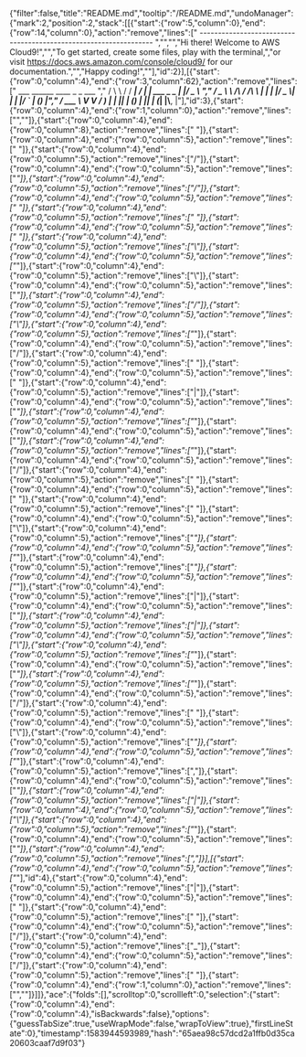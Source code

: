 {"filter":false,"title":"README.md","tooltip":"/README.md","undoManager":{"mark":2,"position":2,"stack":[[{"start":{"row":5,"column":0},"end":{"row":14,"column":0},"action":"remove","lines":[" ----------------------------------------------------------------- ","","","Hi there! Welcome to AWS Cloud9!","","To get started, create some files, play with the terminal,","or visit https://docs.aws.amazon.com/console/cloud9/ for our documentation.","","Happy coding!",""],"id":2}],[{"start":{"row":0,"column":4},"end":{"row":3,"column":62},"action":"remove","lines":["     ___        ______     ____ _                 _  ___  ","        / \\ \\      / / ___|   / ___| | ___  _   _  __| |/ _ \\ ","       / _ \\ \\ /\\ / /\\___ \\  | |   | |/ _ \\| | | |/ _` | (_) |","      / ___ \\ V  V /  ___) | | |___| | (_) | |_| | (_| |\\__, |"],"id":3},{"start":{"row":0,"column":4},"end":{"row":1,"column":0},"action":"remove","lines":["",""]},{"start":{"row":0,"column":4},"end":{"row":0,"column":8},"action":"remove","lines":["    "]},{"start":{"row":0,"column":4},"end":{"row":0,"column":5},"action":"remove","lines":[" "]},{"start":{"row":0,"column":4},"end":{"row":0,"column":5},"action":"remove","lines":["/"]},{"start":{"row":0,"column":4},"end":{"row":0,"column":5},"action":"remove","lines":["_"]},{"start":{"row":0,"column":4},"end":{"row":0,"column":5},"action":"remove","lines":["/"]},{"start":{"row":0,"column":4},"end":{"row":0,"column":5},"action":"remove","lines":[" "]},{"start":{"row":0,"column":4},"end":{"row":0,"column":5},"action":"remove","lines":[" "]},{"start":{"row":0,"column":4},"end":{"row":0,"column":5},"action":"remove","lines":[" "]},{"start":{"row":0,"column":4},"end":{"row":0,"column":5},"action":"remove","lines":["\\"]},{"start":{"row":0,"column":4},"end":{"row":0,"column":5},"action":"remove","lines":["_"]},{"start":{"row":0,"column":4},"end":{"row":0,"column":5},"action":"remove","lines":["\\"]},{"start":{"row":0,"column":4},"end":{"row":0,"column":5},"action":"remove","lines":["_"]},{"start":{"row":0,"column":4},"end":{"row":0,"column":5},"action":"remove","lines":["/"]},{"start":{"row":0,"column":4},"end":{"row":0,"column":5},"action":"remove","lines":["\\"]},{"start":{"row":0,"column":4},"end":{"row":0,"column":5},"action":"remove","lines":["_"]},{"start":{"row":0,"column":4},"end":{"row":0,"column":5},"action":"remove","lines":["/"]},{"start":{"row":0,"column":4},"end":{"row":0,"column":5},"action":"remove","lines":[" "]},{"start":{"row":0,"column":4},"end":{"row":0,"column":5},"action":"remove","lines":[" "]},{"start":{"row":0,"column":4},"end":{"row":0,"column":5},"action":"remove","lines":["|"]},{"start":{"row":0,"column":4},"end":{"row":0,"column":5},"action":"remove","lines":["_"]},{"start":{"row":0,"column":4},"end":{"row":0,"column":5},"action":"remove","lines":["_"]},{"start":{"row":0,"column":4},"end":{"row":0,"column":5},"action":"remove","lines":["_"]},{"start":{"row":0,"column":4},"end":{"row":0,"column":5},"action":"remove","lines":["_"]},{"start":{"row":0,"column":4},"end":{"row":0,"column":5},"action":"remove","lines":["/"]},{"start":{"row":0,"column":4},"end":{"row":0,"column":5},"action":"remove","lines":[" "]},{"start":{"row":0,"column":4},"end":{"row":0,"column":5},"action":"remove","lines":[" "]},{"start":{"row":0,"column":4},"end":{"row":0,"column":5},"action":"remove","lines":[" "]},{"start":{"row":0,"column":4},"end":{"row":0,"column":5},"action":"remove","lines":["\\"]},{"start":{"row":0,"column":4},"end":{"row":0,"column":5},"action":"remove","lines":["_"]},{"start":{"row":0,"column":4},"end":{"row":0,"column":5},"action":"remove","lines":["_"]},{"start":{"row":0,"column":4},"end":{"row":0,"column":5},"action":"remove","lines":["_"]},{"start":{"row":0,"column":4},"end":{"row":0,"column":5},"action":"remove","lines":["_"]},{"start":{"row":0,"column":4},"end":{"row":0,"column":5},"action":"remove","lines":["|"]},{"start":{"row":0,"column":4},"end":{"row":0,"column":5},"action":"remove","lines":["_"]},{"start":{"row":0,"column":4},"end":{"row":0,"column":5},"action":"remove","lines":["|"]},{"start":{"row":0,"column":4},"end":{"row":0,"column":5},"action":"remove","lines":["\\"]},{"start":{"row":0,"column":4},"end":{"row":0,"column":5},"action":"remove","lines":["_"]},{"start":{"row":0,"column":4},"end":{"row":0,"column":5},"action":"remove","lines":["_"]},{"start":{"row":0,"column":4},"end":{"row":0,"column":5},"action":"remove","lines":["_"]},{"start":{"row":0,"column":4},"end":{"row":0,"column":5},"action":"remove","lines":["/"]},{"start":{"row":0,"column":4},"end":{"row":0,"column":5},"action":"remove","lines":[" "]},{"start":{"row":0,"column":4},"end":{"row":0,"column":5},"action":"remove","lines":["\\"]},{"start":{"row":0,"column":4},"end":{"row":0,"column":5},"action":"remove","lines":["_"]},{"start":{"row":0,"column":4},"end":{"row":0,"column":5},"action":"remove","lines":["_"]},{"start":{"row":0,"column":4},"end":{"row":0,"column":5},"action":"remove","lines":[","]},{"start":{"row":0,"column":4},"end":{"row":0,"column":5},"action":"remove","lines":["_"]},{"start":{"row":0,"column":4},"end":{"row":0,"column":5},"action":"remove","lines":["|"]},{"start":{"row":0,"column":4},"end":{"row":0,"column":5},"action":"remove","lines":["\\"]},{"start":{"row":0,"column":4},"end":{"row":0,"column":5},"action":"remove","lines":["_"]},{"start":{"row":0,"column":4},"end":{"row":0,"column":5},"action":"remove","lines":["_"]},{"start":{"row":0,"column":4},"end":{"row":0,"column":5},"action":"remove","lines":[","]}],[{"start":{"row":0,"column":4},"end":{"row":0,"column":5},"action":"remove","lines":["_"],"id":4},{"start":{"row":0,"column":4},"end":{"row":0,"column":5},"action":"remove","lines":["|"]},{"start":{"row":0,"column":4},"end":{"row":0,"column":5},"action":"remove","lines":[" "]},{"start":{"row":0,"column":4},"end":{"row":0,"column":5},"action":"remove","lines":[" "]},{"start":{"row":0,"column":4},"end":{"row":0,"column":5},"action":"remove","lines":["/"]},{"start":{"row":0,"column":4},"end":{"row":0,"column":5},"action":"remove","lines":["_"]},{"start":{"row":0,"column":4},"end":{"row":0,"column":5},"action":"remove","lines":["/"]},{"start":{"row":0,"column":4},"end":{"row":0,"column":5},"action":"remove","lines":[" "]},{"start":{"row":0,"column":4},"end":{"row":1,"column":0},"action":"remove","lines":["",""]}]]},"ace":{"folds":[],"scrolltop":0,"scrollleft":0,"selection":{"start":{"row":0,"column":4},"end":{"row":0,"column":4},"isBackwards":false},"options":{"guessTabSize":true,"useWrapMode":false,"wrapToView":true},"firstLineState":0},"timestamp":1583944593989,"hash":"65aea98c57dcd2a1ffb0d35ca20603caaf7d9f03"}